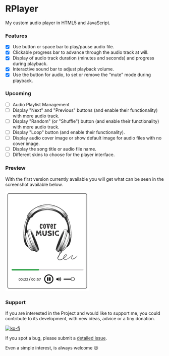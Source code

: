 # RPlayer
My custom audio player in HTML5 and JavaScript.

### Features

  - [x] Use button or space bar to play/pause audio file.
  - [x] Clickable progress bar to advance through the audio track at will.
  - [x] Display of audio track duration (minutes and seconds) and progress during playback.
  - [x] Interactive sound bar to adjust playback volume.
  - [x] Use the button for audio, to set or remove the “mute” mode during playback.

### Upcoming

  - [ ] Audio Playlist Management
  - [ ] Display "Next" and "Previous" buttons (and enable their functionality) with more audio track.
  - [ ] Display "Random" (or "Shuffle") button (and enable their functionality) with more audio track.
  - [ ] Display "Loop" button (and enable their functionality).
  - [ ] Display audio cover image or show default image for audio files with no cover image.
  - [ ] Display the song title or audio file name.
  - [ ] Different skins to choose for the player interface.

### Preview

With the first version currently available you will get what can be seen in the screenshot available below.

<img src="./screenshots/RPlayer.png" />

### Support

If you are interested in the Project and would like to support me, you could contribute to its development, with new ideas, advice or a tiny donation.

[![ko-fi](https://ko-fi.com/img/githubbutton_sm.svg)](https://ko-fi.com/Y8Y4GQ3V4)

If you spot a bug, please submit a [detailed issue](https://github.com/A35G/RPlayer/issues/new?assignees=&labels=bug%2Cunconfirmed&template=bug_report.yml).

Even a simple interest, is always welcome :wink:
